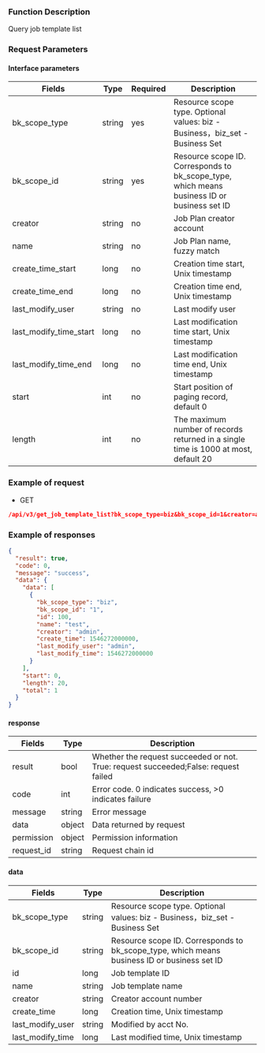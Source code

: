 ### Function Description

Query job template list

### Request Parameters

#### Interface parameters

| Fields                 | Type   | Required | Description                                                                                 |
|------------------------|--------|----------|---------------------------------------------------------------------------------------------|
| bk_scope_type          | string | yes      | Resource scope type. Optional values: biz - Business，biz_set - Business Set                 |
| bk_scope_id            | string | yes      | Resource scope ID. Corresponds to bk_scope_type, which means business ID or business set ID |
| creator                | string | no       | Job Plan creator account                                                                    |
| name                   | string | no       | Job Plan name, fuzzy match                                                                  |
| create_time_start      | long   | no       | Creation time start, Unix timestamp                                                         |
| create_time_end        | long   | no       | Creation time end, Unix timestamp                                                           |
| last_modify_user       | string | no       | Last modify user                                                                            |
| last_modify_time_start | long   | no       | Last modification time start, Unix timestamp                                                |
| last_modify_time_end   | long   | no       | Last modification time end, Unix timestamp                                                  |
| start                  | int    | no       | Start position of paging record, default 0                                                  |
| length                 | int    | no       | The maximum number of records returned in a single time is 1000 at most, default 20         |

### Example of request

- GET

```json
/api/v3/get_job_template_list?bk_scope_type=biz&bk_scope_id=1&creator=admin&start=0&length=20&create_time_start=1546272000000&create_time_end=1577807999999
```

### Example of responses

```json
{
  "result": true,
  "code": 0,
  "message": "success",
  "data": {
    "data": [
      {
        "bk_scope_type": "biz",
        "bk_scope_id": "1",
        "id": 100,
        "name": "test",
        "creator": "admin",
        "create_time": 1546272000000,
        "last_modify_user": "admin",
        "last_modify_time": 1546272000000
      }
    ],
    "start": 0,
    "length": 20,
    "total": 1
  }
}
```

#### response

| Fields     | Type   | Description                                                                         |
|------------|--------|-------------------------------------------------------------------------------------|
| result     | bool   | Whether the request succeeded or not. True: request succeeded;False: request failed |
| code       | int    | Error code. 0 indicates success, >0 indicates failure                               |
| message    | string | Error message                                                                       |
| data       | object | Data returned by request                                                            |
| permission | object | Permission information                                                              |
| request_id | string | Request chain id                                                                    |

#### data

| Fields           | Type   | Description                                                                                 |
|------------------|--------|---------------------------------------------------------------------------------------------|
| bk_scope_type    | string | Resource scope type. Optional values: biz - Business，biz_set - Business Set                 |
| bk_scope_id      | string | Resource scope ID. Corresponds to bk_scope_type, which means business ID or business set ID |
| id               | long   | Job template ID                                                                             |
| name             | string | Job template name                                                                           |
| creator          | string | Creator account number                                                                      |
| create_time      | long   | Creation time, Unix timestamp                                                               |
| last_modify_user | string | Modified by acct No.                                                                        |
| last_modify_time | long   | Last modified time, Unix timestamp                                                          |
